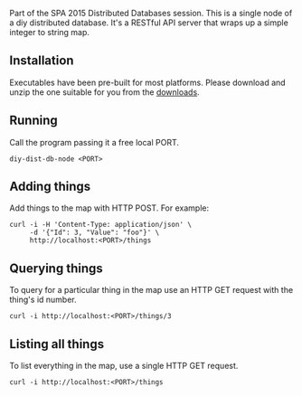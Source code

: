 Part of the SPA 2015 Distributed Databases session. This is a
single node of a diy distributed database. It's a RESTful API
server that wraps up a simple integer to string map.

## Installation
Executables have been pre-built for most platforms.
Please download and unzip the one suitable for you from the
[downloads](https://github.com/seeemilyplay/diy-dist-db-node/blob/master/downloads/snapshot/downloads.md).

## Running
Call the program passing it a free local PORT.

    diy-dist-db-node <PORT>

## Adding things
Add things to the map with HTTP POST. For example:

    curl -i -H 'Content-Type: application/json' \
         -d '{"Id": 3, "Value": "foo"}' \
         http://localhost:<PORT>/things

## Querying things
To query for a particular thing in the map use an HTTP GET
request with the thing's id number.

    curl -i http://localhost:<PORT>/things/3 

## Listing all things
To list everything in the map, use a single HTTP GET request.

    curl -i http://localhost:<PORT>/things
